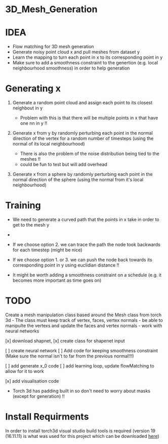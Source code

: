 # 3D_Mesh_Generation


# IDEA

- Flow matching for 3D mesh generation
- Generate noisy point cloud x and pull meshes from dataset y
- Learn the mapping to turn each point in x to its corresponding point in y
- Make sure to add a smoothness constraint to the genertion (e.g. local neighbourhood smoothness) in order to help generation


# Generating x

1. Generate a random point cloud and assign each point to its closest neighbout in y
    - Problem with this is that there will be multiple points in x that have one nn in y !!

2. Generate x from y by randomly perturbing each point in the normal direction of the vertex for a random number of timesteps (using the normal of its local neighbourhood)
    - There is also the problem of the noise distribution being tied to the meshes !!
    - could be fun to test but will add overhead

3. Generate x from a sphere by randomly perturbing each point in the normal direction of the sphere (using the normal from it's local neighbourhood)


# Training

- We need to generate a curved path that the points in x take in order to get to the mesh y
- 

- If we choose option 2. we can trace the path the node took backwards for each timestep (might be nice)

- If we choose option 1. or 3. we can push the node back towards its corresponding point in y using euclidian distance !!

- It might be worth adding a smoothness constraint on a schedule (e.g. it becomes more important as time goes on)


# TODO

Create a mesh manipulation class based around the Mesh class from torch 3d
    - The class must keep track of vertex, faces, vertex normals
    - be able to manipulte the vertexs and update the faces and vertex normals
    - work with neural networks

[x] download shapnet, 
[x] create class for shapenet input

[ ] create neural network
[ ] Add code for keeping smoothness constraint (Make sure the normal isn't to far from the previous normal!!!)

[ ] add generate x_0 code
[ ] add learning loop, update flowMatching to allow for it to work

[x] add visualisation code


- Torch 3d has padding built in so don't need to worry about masks (except for generation) !!


# Install Requirments

In order to install torch3d visual studio build tools is required (version 19 (16.11.11) is what was used for this project which can be downloaded [here](https://learn.microsoft.com/en-us/visualstudio/releases/2019/history))